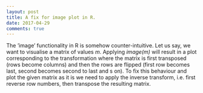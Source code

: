 ```yaml
---
layout: post
title: A fix for image plot in R.
date: 2017-04-29
comments: true
---
```


The ’image’ functionality in R is somehow counter-intuitive. Let us say, we want to visualise a matrix of values <i>m</i>. Applying <i>image(m)</i> will result in a plot corresponding to the transformation where the matrix is first transposed (rows become columns) and then the rows are flipped (first row becomes last, second becomes second to last and s on). To fix this behaviour and plot the given matrix as it is we need to apply the inverse transform, i.e. first reverse row numbers, then transpose the resulting matrix. 

<script src="https://gist.github.com/elizavetasemenova/e7386a54d10bda2bdd36618a0764a4ed.js"></script>
